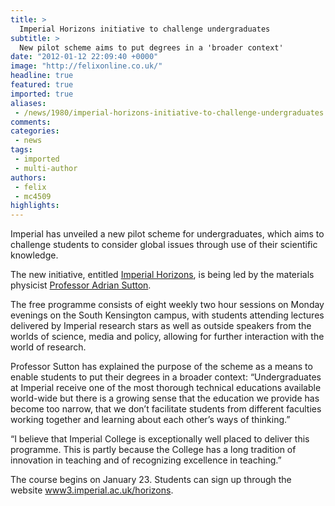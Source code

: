 ```yaml
---
title: >
  Imperial Horizons initiative to challenge undergraduates
subtitle: >
  New pilot scheme aims to put degrees in a 'broader context'
date: "2012-01-12 22:09:40 +0000"
image: "http://felixonline.co.uk/"
headline: true
featured: true
imported: true
aliases:
 - /news/1980/imperial-horizons-initiative-to-challenge-undergraduates
comments:
categories:
 - news
tags:
 - imported
 - multi-author
authors:
 - felix
 - mc4509
highlights:
---
```


Imperial has unveiled a new pilot scheme for undergraduates, which aims to challenge students to consider global issues through use of their scientific knowledge.

The new initiative, entitled [Imperial Horizons](http://www3.imperial.ac.uk/horizons), is being led by the materials physicist [Professor Adrian Sutton](http://www3.imperial.ac.uk/people/a.sutton).

The free programme consists of eight weekly two hour sessions on Monday evenings on the South Kensington campus, with students attending lectures delivered by Imperial research stars as well as outside speakers from the worlds of science, media and policy, allowing for further interaction with the world of research.

Professor Sutton has explained the purpose of the scheme as a means to enable students to put their degrees in a broader context: “Undergraduates at Imperial receive one of the most thorough technical educations available world-wide but there is a growing sense that the education we provide has become too narrow, that we don’t facilitate students from different faculties working together and learning about each other’s ways of thinking.”

“I believe that Imperial College is exceptionally well placed to deliver this programme. This is partly because the College has a long tradition of innovation in teaching and of recognizing excellence in teaching.”

The course begins on January 23. Students can sign up through the website [www3.imperial.ac.uk/horizons](http://www3.imperial.ac.uk/horizons).
